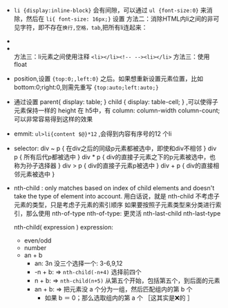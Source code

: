 - `li {display:inline-block}` 会有间隙，可以通过 `ul {font-size:0}` 来消除，然后在 `li{ font-size: 16px;}` 设置
  方法二：消除HTML内li之间的非可见字符，即不存在`换行,空格，tab`,把所有li连起来： <li></li><li></li>
  方法三：li元素之间使用注释
      ```
      <li></li><!--
      --><li></li>
      ```
  方法三：使用float
- position,设置 `{top:0;,left:0}` 之后。如果想重新设置元素位置，比如 bottom:0;right:0,则需先重写 `{top:auto;left:auto;}`

- 通过设置 parent{ display: table; } child { display: table-cell; } ,可以使得子元素保持一样的 height
  在 h5中，有 column: column-width column-count; 可以非常容易得到这样的效果

- emmit: `ul>li{content $@}*12` ,会得到内容有序号的12 个li
- selector:
  div ~ p { 在div之后的同级p元素都被选中，即使和div不相邻 }
  div p { 所有后代p都被选中  }
  div * p { div的直接子元素之下的p元素被选中，也称为孙子选择器  }
  div > p { div的直接子元素p被选中 }
  div + p { div的直接相邻元素被选中 }

- nth-child : only matches based on index of child elements and doesn't take the type of element into account.
  用白话说，就是 nth-child 不考虑子元素的类型，只是考虑子元素的索引顺序
  如果要按照子元素类型来分类进行索引，那么使用 nth-of-type
  nth-of-type: 更灵活
  nth-last-child
  nth-last-type

  nth-child( expression  )
  expression:
    - even/odd
    - number
    - an + b
      - an: 3n 没三个选择一个: 3-6,9,12
      - -n + b: => `nth-child(-n+4)` 选择前四个
      - n + b: => `nth-child(n+5)` 从第五个开始，包括第五个，到后面的元素
      - an + b: => 把元素没 a 个分为一组，然后匹配组内的第 b 个
        - 如果 b ＝ 0；那么选取组内的第 a 个 ［这其实是❌的 ］
